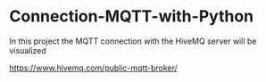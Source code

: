# Connection-MQTT-with-Python
In this project the MQTT connection with  the HiveMQ server will be visualized

https://www.hivemq.com/public-mqtt-broker/

